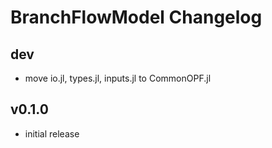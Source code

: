 # BranchFlowModel Changelog

## dev
- move io.jl, types.jl, inputs.jl to CommonOPF.jl

## v0.1.0
- initial release
